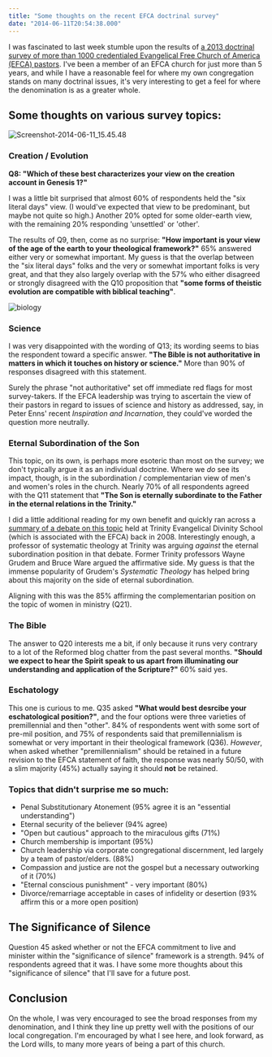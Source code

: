```yaml
---
title: "Some thoughts on the recent EFCA doctrinal survey"
date: "2014-06-11T20:54:38.000"
---
```


I was fascinated to last week stumble upon the results of [a 2013 doctrinal survey of more than 1000 credentialed Evangelical Free Church of America (EFCA) pastors](http://go.efca.org/resources/document/efca-doctrinal-survey). I've been a member of an EFCA church for just more than 5 years, and while I have a reasonable feel for where my own congregation stands on many doctrinal issues, it's very interesting to get a feel for where the denomination is as a greater whole.

## Some thoughts on various survey topics:

![Screenshot-2014-06-11_15.45.48](http://chrishubbs.com/wordpress/wp-content/uploads/2014/06/Screenshot-2014-06-11_15.45.48.png)

### Creation / Evolution

**Q8: "Which of these best characterizes your view on the creation account in Genesis 1?"**

I was a little bit surprised that almost 60% of respondents held the "six literal days" view. (I would've expected that view to be predominant, but maybe not quite so high.) Another 20% opted for some older-earth view, with the remaining 20% responding 'unsettled' or 'other'.

The results of Q9, then, come as no surprise: **"How important is your view of the age of the earth to your theological framework?"** 65% answered either very or somewhat important. My guess is that the overlap between the "six literal days" folks and the very or somewhat important folks is very great, and that they also largely overlap with the 57% who either disagreed or strongly disagreed with the Q10 proposition that **"some forms of theistic evolution are compatible with biblical teaching"**.

![biology](http://chrishubbs.com/wordpress/wp-content/uploads/2014/06/biology.jpg)

### Science

I was very disappointed with the wording of Q13; its wording seems to bias the respondent toward a specific answer. **"The Bible is not authoritative in matters in which it touches on history or science."** More than 90% of responses disagreed with this statement.

Surely the phrase "not authoritative" set off immediate red flags for most survey-takers. If the EFCA leadership was trying to ascertain the view of their pastors in regard to issues of science and history as addressed, say, in Peter Enns' recent _Inspiration and Incarnation_, they could've worded the question more neutrally.

### Eternal Subordination of the Son

This topic, on its own, is perhaps more esoteric than most on the survey; we don't typically argue it as an individual doctrine. Where we _do_ see its impact, though, is in the subordination / complementarian view of men's and women's roles in the church. Nearly 70% of all respondents agreed with the Q11 statement that **"The Son is eternally subordinate to the Father in the eternal relations in the Trinity."**

I did a little additional reading for my own benefit and quickly ran across a [summary of a debate on this topic](http://www.christianitytoday.com/ct/2008/octoberweb-only/141-53.0.html) held at Trinity Evangelical Divinity School (which is associated with the EFCA) back in 2008. Interestingly enough, a professor of systematic theology at Trinity was arguing _against_ the eternal subordination position in that debate. Former Trinity professors Wayne Grudem and Bruce Ware argued the affirmative side. My guess is that the immense popularity of Grudem's _Systematic Theology_ has helped bring about this majority on the side of eternal subordination.

Aligning with this was the 85% affirming the complementarian position on the topic of women in ministry (Q21).

### The Bible

The answer to Q20 interests me a bit, if only because it runs very contrary to a lot of the Reformed blog chatter from the past several months. **"Should we expect to hear the Spirit speak to us apart from illuminating our understanding and application of the Scripture?"** 60% said yes.

### Eschatology

This one is curious to me. Q35 asked **"What would best desrcibe your eschatological position?"**, and the four options were three varieties of premillennial and then "other". 84% of respondents went with some sort of pre-mil position, and 75% of respondents said that premillennialism is somewhat or very important in their theological framework (Q36). _However_, when asked whether "premillennialism" should be retained in a future revision to the EFCA statement of faith, the response was nearly 50/50, with a slim majority (45%) actually saying it should **not** be retained.

### Topics that didn't surprise me so much:

- Penal Substitutionary Atonement (95% agree it is an "essential understanding")
- Eternal security of the believer (94% agree)
- "Open but cautious" approach to the miraculous gifts (71%)
- Church membership is important (95%)
- Church leadership via corporate congregational discernment, led largely by a team of pastor/elders. (88%)
- Compassion and justice are not the gospel but a necessary outworking of it (70%)
- "Eternal conscious punishment" - very important (80%)
- Divorce/remarriage acceptable in cases of infidelity or desertion (93% affirm this or a more open position)

## The Significance of Silence

Question 45 asked whether or not the EFCA commitment to live and minister within the "significance of silence" framework is a strength. 94% of respondents agreed that it was. I have some more thoughts about this "significance of silence" that I'll save for a future post.

## Conclusion

On the whole, I was very encouraged to see the broad responses from my denomination, and I think they line up pretty well with the positions of our local congregation. I'm encouraged by what I see here, and look forward, as the Lord wills, to many more years of being a part of this church.
